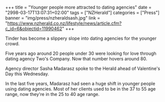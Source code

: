 +++
title = "Younger people more attracted to dating agencies"
date = "2998-03-17T13:07:31+02:00"
tags = ["NZHerald"]
categories = ["Press"]
banner = "img/press/nzheraldsash.jpg"
link = "https://www.nzherald.co.nz/lifestyle/news/article.cfm?c_id=6&objectid=11990462"
+++

Tinder has become a slippery slope into dating agencies for the younger crowd.

Five years ago around 20 people under 30 were looking for love through dating agency Two's Company. Now that number hovers around 80.

Agency director Sasha Madarasz spoke to the Herald ahead of Valentine's Day this Wednesday.

In the last five years, Madarasz had seen a huge shift in younger people using dating agencies. Most of her clients used to be in the 37 to 55 age range, now they're in the 25 to 40 age range.
